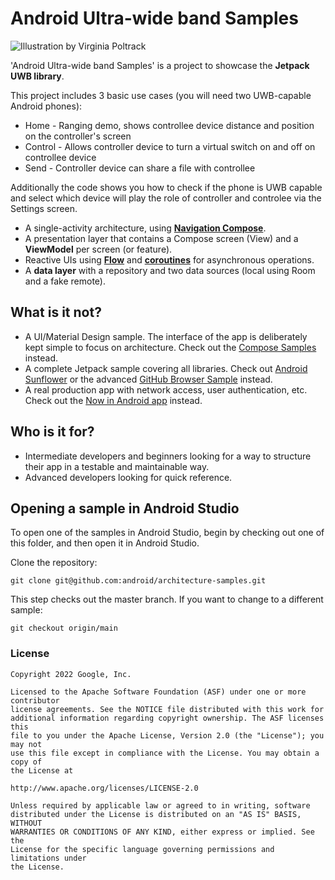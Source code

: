 # Android Ultra-wide band Samples
<p align="center">

[comment]: <TODO> (Change this image later)
<img src="https://github.com/googlesamples/android-architecture/wiki/images/aab-logov2.png" alt="Illustration by Virginia Poltrack"/>
</p>

'Android Ultra-wide band Samples' is a project to showcase the <b>Jetpack UWB library</b>.

This project includes 3 basic use cases (you will need two UWB-capable Android phones): 
* Home - Ranging demo, shows controllee device distance and position on the controller's screen
* Control - Allows controller device to turn a virtual switch on and off on controllee device
* Send - Controller device can share a file with controllee

Additionally the code shows you how to check if the phone is UWB capable and select which device will play the role of controller and controlee
via the Settings screen.

* A single-activity architecture, using **[Navigation Compose](https://developer.android.com/jetpack/compose/navigation)**.
* A presentation layer that contains a Compose screen (View) and a **ViewModel** per screen (or feature).
* Reactive UIs using **[Flow](https://developer.android.com/kotlin/flow)** and **[coroutines](https://kotlinlang.org/docs/coroutines-overview.html)** for asynchronous operations.
* A **data layer** with a repository and two data sources (local using Room and a fake remote).


## What is it not?
  
* A UI/Material Design sample. The interface of the app is deliberately kept simple to focus on architecture. Check out the [Compose Samples](https://github.com/android/compose-samples) instead.
* A complete Jetpack sample covering all libraries. Check out [Android Sunflower](https://github.com/googlesamples/android-sunflower) or the advanced [GitHub Browser Sample](https://github.com/googlesamples/android-architecture-components/tree/master/GithubBrowserSample) instead.
* A real production app with network access, user authentication, etc. Check out the [Now in Android app](https://github.com/android/nowinandroid) instead.

## Who is it for?

*   Intermediate developers and beginners looking for a way to structure their app in a testable and maintainable way.
*   Advanced developers looking for quick reference.

## Opening a sample in Android Studio

To open one of the samples in Android Studio, begin by checking out one of this folder, and then open it in Android Studio.

Clone the repository:

```
git clone git@github.com:android/architecture-samples.git
```
This step checks out the master branch. If you want to change to a different sample:

```
git checkout origin/main
```


### License

```
Copyright 2022 Google, Inc.

Licensed to the Apache Software Foundation (ASF) under one or more contributor
license agreements. See the NOTICE file distributed with this work for
additional information regarding copyright ownership. The ASF licenses this
file to you under the Apache License, Version 2.0 (the "License"); you may not
use this file except in compliance with the License. You may obtain a copy of
the License at

http://www.apache.org/licenses/LICENSE-2.0

Unless required by applicable law or agreed to in writing, software
distributed under the License is distributed on an "AS IS" BASIS, WITHOUT
WARRANTIES OR CONDITIONS OF ANY KIND, either express or implied. See the
License for the specific language governing permissions and limitations under
the License.
```
